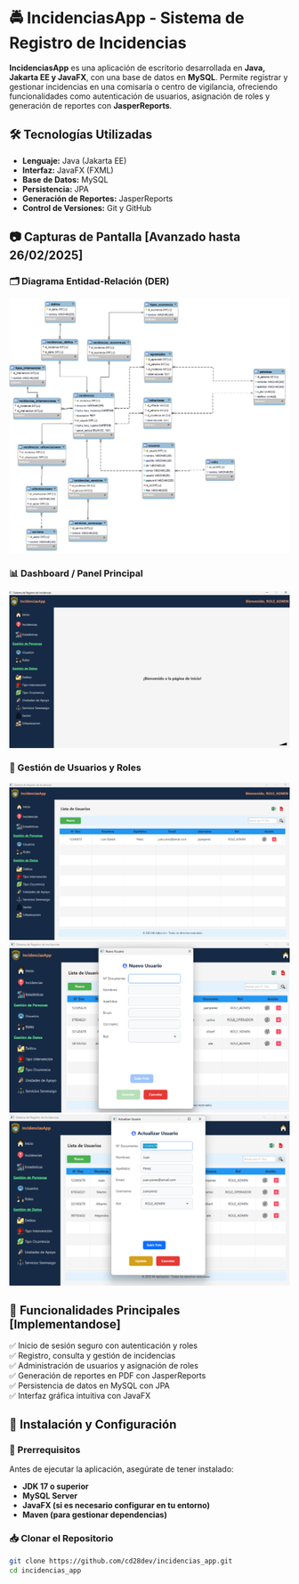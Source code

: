 # 🚔 IncidenciasApp - Sistema de Registro de Incidencias

**IncidenciasApp** es una aplicación de escritorio desarrollada en **Java, Jakarta EE y JavaFX**, con una base de datos en **MySQL**. Permite registrar y gestionar incidencias en una comisaría o centro de vigilancia, ofreciendo funcionalidades como autenticación de usuarios, asignación de roles y generación de reportes con **JasperReports**.

## 🛠️ Tecnologías Utilizadas
- **Lenguaje:** Java (Jakarta EE)
- **Interfaz:** JavaFX (FXML)
- **Base de Datos:** MySQL
- **Persistencia:** JPA
- **Generación de Reportes:** JasperReports
- **Control de Versiones:** Git y GitHub

## 📷 Capturas de Pantalla [Avanzado hasta 26/02/2025]

### 🗂️ Diagrama Entidad-Relación (DER)
![Diagrama Entidad-Relación](docs/der.png)


### 📊 Dashboard / Panel Principal
![Dashboard](docs/dashboard.png)

### 👥 Gestión de Usuarios y Roles
![Gestión de Usuarios](docs/gestion_usuarios.png)
![Gestión de Usuarios](docs/newUser.png)
![Gestión de Usuarios](docs/updateUser.png)

## 🎯 Funcionalidades Principales [Implementandose]
✅ Inicio de sesión seguro con autenticación y roles  
✅ Registro, consulta y gestión de incidencias  
✅ Administración de usuarios y asignación de roles  
✅ Generación de reportes en PDF con JasperReports  
✅ Persistencia de datos en MySQL con JPA  
✅ Interfaz gráfica intuitiva con JavaFX  

## 🚀 Instalación y Configuración

### 📌 Prerrequisitos
Antes de ejecutar la aplicación, asegúrate de tener instalado:
- **JDK 17 o superior**
- **MySQL Server**
- **JavaFX (si es necesario configurar en tu entorno)**
- **Maven (para gestionar dependencias)**

### 📥 Clonar el Repositorio
```sh
git clone https://github.com/cd28dev/incidencias_app.git
cd incidencias_app
